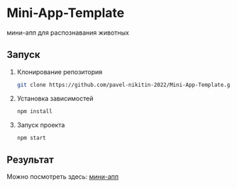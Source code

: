 # Mini-App-Template
мини-апп для распознавания животных

## Запуск

1. Клонирование репозитория
   ```bash
   git clone https://github.com/pavel-nikitin-2022/Mini-App-Template.git
   ```
2. Установка зависимостей
   ```bash
   npm install
   ```
3. Запуск проекта
   ```bash
   npm start
   ```

## Результат

Можно посмотреть здесь: [мини-апп](https://vk.com/app51602088_521509297)
